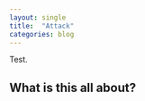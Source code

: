 ```yaml
---
layout: single
title:  "Attack"
categories: blog
---
```


<p>Test.</p>

<h2>What is this all about?</h2>
